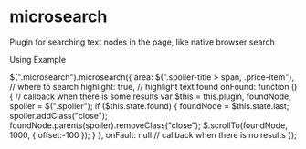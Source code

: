 microsearch
===========

Plugin for searching text nodes in the page, like native browser search

Using Example

$(".microsearch").microsearch({
    area: $(".spoiler-title > span, .price-item"), // where to search
    highlight: true, // highlight text found
    onFound: function () { // callback when there is some results
        var $this = this.plugin, foundNode, spoiler = $(".spoiler");
        if ($this.state.found) {
            foundNode = $this.state.last;
            spoiler.addClass("close");
            foundNode.parents(spoiler).removeClass("close");
            $.scrollTo(foundNode, 1000, { offset:-100 });
        }
    },
    onFault: null // callback when there is no results
});

